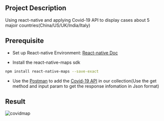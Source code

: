 ## Project Description
Using react-native and applying Covid-19 API to display cases about 5 majoir countries(China/US/UK/India/Italy)

## Prerequisite
* Set up React-native Environment: [React-native Doc](https://reactnative.dev/docs/environment-setup)

* Install the react-native-maps sdk 
```sh
npm install react-native-maps --save-exact
```

* Use the [Postman](https://www.postman.com) to add the [Covid-19 API](https://documenter.getpostman.com/view/10808728/SzS8rjbc?version=latest#4b88f773-be9b-484f-b521-bb58dda0315c) in our collection(Use the get method and input param to get the response infomation in Json format)

## Result
![covidmap](https://github.com/BUEC500C1/covid19-app-Jie1995tbc/blob/master/covidmap.gif)
